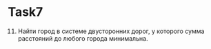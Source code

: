 # Task7
11. Найти город в системе двусторонних дорог, у которого сумма расстояний до любого города минимальна.
